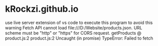 # kRockzi.github.io
use live server extension of vs code to execute this program to avoid this warning Fetch API cannot load file:///D:/Website/products.json. URL scheme must be "http" or "https" for CORS request.
getProducts @ product.js:2
product.js:2 Uncaught (in promise) TypeError: Failed to fetch
